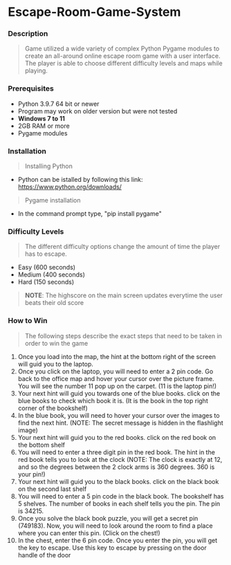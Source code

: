 # Escape-Room-Game-System

### Description
> Game utilized a wide variety of complex Python Pygame modules to create an all-around online escape room game with a user interface. The player is able to choose different difficulty levels and maps while playing.

### Prerequisites
* Python 3.9.7 64 bit or newer
 * Program may work on older version but were not tested
* **Windows 7 to 11**
* 2GB RAM or more
* Pygame modules

### Installation  
> Installing Python
* Python can be istalled by following this link: https://www.python.org/downloads/
> Pygame installation
* In the command prompt type, "pip install pygame"

### Difficulty Levels
> The different difficulty options change the amount of time the player has to escape.
* Easy (600 seconds)
* Medium (400 seconds)
* Hard (150 seconds)
> **NOTE**: The highscore on the main screen updates everytime the user beats their old score

### How to Win
> The following steps describe the exact steps that need to be taken in order to win the game
1) Once you load into the map, the hint at the bottom right of the screen will guid you to the laptop.
3) Once you click on the laptop, you will need to enter a 2 pin code. Go back to the office map and hover your cursor
   over the picture frame. You will see the number 11 pop up on the carpet. (11 is the laptop pin!) 
3) Your next hint will guid you towards one of the blue books. click on the blue books to check which book it is.
   (It is the book in the top right corner of the bookshelf)
4) In the blue book, you will need to hover your cursor over the images to find the next hint.
   (NOTE: The secret message is hidden in the flashlight image)
5) Your next hint will guid you to the red books. click on the red book on the bottom shelf
6) You will need to enter a three digit pin in the red book. The hint in the red book tells you to look at the clock 
   (NOTE: The clock is exactly at 12, and so the degrees between the 2 clock arms is 360 degrees. 360  is your pin!)
7) Your next hint will guid you to the black books. click on the black book on the second last shelf
8) You will need to enter a 5 pin code in the black book. The bookshelf has 5 shelves. The number of books in each shelf
   tells you the pin. The pin is 34215.
9) Once you solve the black book puzzle, you will get a secret pin (749183). Now, you will need to look around the room 
   to find a place where you can enter this pin. (Click on the chest!)
10) In the chest, enter the 6 pin code. Once you enter the pin, you will get the key to escape. Use this key to escape by pressing on the door handle of the door
